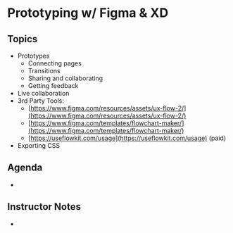 # Prototyping w/ Figma & XD

## Topics

- Prototypes
    - Connecting pages
    - Transitions
    - Sharing and collaborating
    - Getting feedback
- Live collaboration
- 3rd Party Tools:
    - [https://www.figma.com/resources/assets/ux-flow-2/](https://www.figma.com/resources/assets/ux-flow-2/)
    - [https://www.figma.com/templates/flowchart-maker/](https://www.figma.com/templates/flowchart-maker/)
    - [https://useflowkit.com/usage](https://useflowkit.com/usage) (paid)
- Exporting CSS

## Agenda

- 

## Instructor Notes

-